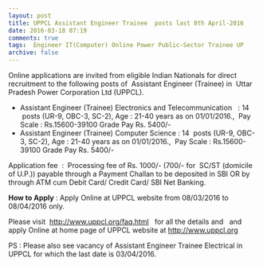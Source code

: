 ```yaml
---
layout: post
title: UPPCL Assistant Engineer Trainee  posts last 8th April-2016   
date: 2016-03-18 07:19
comments: true
tags:  Engineer IT(Computer) Online Power Public-Sector Trainee UP 
archive: false
---
```

Online applications are invited from eligible Indian Nationals for direct recruitment to the following posts of  Assistant Engineer (Trainee) in  Uttar Pradesh 
Power Corporation Ltd (UPPCL).


- Assistant Engineer (Trainee) Electronics and Telecommunication   : 14  posts (UR-9, OBC-3, SC-2), Age : 21-40 years as on 01/01/2016.,  Pay Scale : Rs.15600-39100 Grade Pay Rs. 5400/-
- Assistant Engineer (Trainee) Computer Science : 14  posts (UR-9, OBC-3, SC-2), Age : 21-40 years as on 01/01/2016.,  Pay Scale : Rs.15600-39100 Grade Pay Rs. 5400/-

Application fee  :  Processing fee of Rs. 1000/- (700/- for  SC/ST (domicile of U.P.)) payable through a Payment Challan to be deposited in SBI OR by through ATM cum Debit Card/ Credit Card/ SBI Net Banking. 

**How to Apply** : Apply Online at UPPCL website from 08/03/2016 to 08/04/2016 only.

Please visit  <http://www.uppcl.org/faq.html>   for all the details and   and  apply Online at home page of UPPCL website at <http://www.uppcl.org>

PS : Please also see vacancy of Assistant Engineer Trainee Electrical in UPPCL for which the last date is 03/04/2016. 
